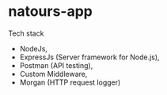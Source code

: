 # natours-app

Tech stack

- NodeJs, 
- ExpressJs (Server framework for Node.js), 
- Postman (API testing), 
- Custom Middleware, 
- Morgan (HTTP request logger)
